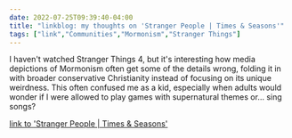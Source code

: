 ---date: 2022-07-25T09:39:40-04:00title: "linkblog: my thoughts on 'Stranger People | Times & Seasons'"tags: ["link","Communities","Mormonism","Stranger Things"]---I haven't watched Stranger Things 4, but it's interesting how media depictions of Mormonism often get some of the details wrong, folding it in with broader conservative Christianity instead of focusing on its unique weirdness. This often confused me as a kid, especially when adults would wonder if I were allowed to play games with supernatural themes or... sing songs? [link to 'Stranger People | Times & Seasons'](https://www.timesandseasons.org/index.php/2022/07/stranger-people/)